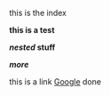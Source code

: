 this is the index

**this is a test**

***nested* stuff**

***more***

this is a link [Google](www.google.com) done
